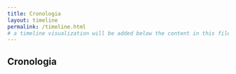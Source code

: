 ```yaml
---
title: Cronologia
layout: timeline
permalink: /timeline.html
# a timeline visualization will be added below the content in this file
---
```


## Cronologia
